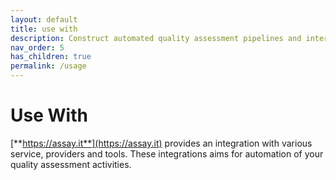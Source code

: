 ```yaml
---
layout: default
title: use with
description: Construct automated quality assessment pipelines and intergate them with various service, providers and tools. 
nav_order: 5
has_children: true
permalink: /usage
---
```


# Use With

[**https://assay.it**](https://assay.it) provides an integration with various service, providers and tools. These integrations aims for automation of your quality assessment activities.
